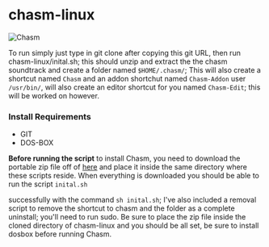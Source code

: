 # chasm-linux

![Chasm](https://1.bp.blogspot.com/-7FgPZxq5ZNI/V81bh90o30I/AAAAAAAAE-w/B8xDIpY-4P885wxxZH1LnZKuanC8kIjHgCPcB/s1600/Chasm.jpg)

To run simply just type in git clone after copying this git URL, then run chasm-linux/inital.sh; this should unzip and extract the the chasm soundtrack and create a folder named `$HOME/.chasm/`; This will also create a shortcut named `Chasm` and an addon shortchut named `Chasm-Addon` user `/usr/bin/`, will also create an editor shortcut for you named `Chasm-Edit`; this will be worked on however.

### Install Requirements

* GIT
* DOS-BOX

**Before running the script** to install Chasm, you need to download the portable zip file off of [here](https://www.moddb.com/games/chasm-the-rift/downloads/chasm-portable) and place it inside the same directory 
where these scripts reside. When everything is downloaded you should be able to run the script `inital.sh` 

successfully with the command `sh inital.sh`; I've also included a removal script to remove the shortcut to 
chasm and the folder as a complete uninstall; you'll need to run sudo. Be sure to place the zip file inside 
the cloned directory of chasm-linux and you should be all set, be sure to install dosbox before running 
Chasm.
